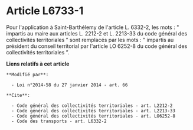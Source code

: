 # Article L6733-1

Pour l'application à Saint-Barthélemy de l'article L. 6332-2, les mots : " impartis au maire aux articles L. 2212-2 et L.
2213-33 du code général des collectivités territoriales ” sont remplacés par les mots : " impartis au président du conseil
territorial par l'article LO 6252-8 du code général des collectivités territoriales ”.

**Liens relatifs à cet article**

	**Modifié par**:

	  - Loi n°2014-58 du 27 janvier 2014 - art. 66

	**Cite**:

	  - Code général des collectivités territoriales - art. L2212-2
	  - Code général des collectivités territoriales - art. L2213-33
	  - Code général des collectivités territoriales - art. LO6252-8
	  - Code des transports - art. L6332-2
